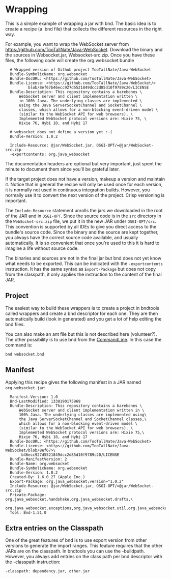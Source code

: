 # Wrapping

This is a simple example of wrapping a jar with bnd. The basic idea is to create a recipe (a .bnd file) that collects the different resources in the right way. 

For example, you want to wrap the WebSocket server from <https://github.com/TooTallNate/Java-WebSocket>. Download the binary and the sources in Websocket.jar, Websocket-src.zip. Once you have these files, the following code will create the org.websocket bundle 



      # Wrapped version of Github project TooTallNate/Java-WebSocket
      Bundle-SymbolicName: org.websocket
      Bundle-DocURL: <https://github.com/TooTallNate/Java-WebSocket>
      Bundle-License: <https://github.com/TooTallNate/Java-WebSocket/>
              blob/8ef67b46ecc927d5521849dcc2d85d10f9789c20/LICENSE
      Bundle-Description: This repository contains a barebones \ 
          WebSocket server and client implementation written \ 
          in 100% Java. The underlying classes are implemented \ 
          using the Java ServerSocketChannel and SocketChannel \ 
          classes, which allows for a non-blocking event-driven model \ 
          (similar to the WebSocket API for web browsers). \ 
          Implemented WebSocket protocol versions are: Hixie 75, \ 
          Hixie 76, Hybi 10, and Hybi 17
    
      # websocket does not define a version yet :-(
      Bundle-Version: 1.0.2
    
      Include-Resource: @jar/WebSocket.jar, OSGI-OPT/=@jar/WebSocket-src.zip
      -exportcontents: org.java_websocket
    

The documentation headers are optional but very important, just spent the minute to document them since you'll be grateful later. 

If the target project does not have a version, makeup a version and maintain it. Notice that in general the recipe will only be used once for each version, it is normally not used in continuous integration builds. However, you normally use it to convert the next version of the project. Crisp versioning is important. 

The `Include-Resource` statement unrolls the jars we downloaded in the root of the JAR and in `OSGI-OPT`. Since the source code is in the `src` directory in the `WebSocket-src.zip` file, we put it in the new JAR under `OSGI-OPT/src`. This convention is supported by all IDEs to give you direct access to the bundle's source code. Since the binary and the source are kept together, you always have the correct source code available, and usually automatically. It is so convenient that once you're used to this it is hard to imagine a life without source code. 

The binaries and sources are not in the final jar but bnd does not yet know what needs to be exported. This can be indicated with the `-exportcontents` instruction. It has the same syntax as `Export-Package` but does not copy from the classpath, it only applies the instruction to the content of the final JAR. 



## Project

The easiest way to build these wrappers is to create a project in bndtools called wrappers and create a bnd descriptor for each one. They are then automatically build (look in generated) and you get a lot of help editing the bnd files. 

You can also make an ant file but this is not described here (volunteer?). The other possibility is to use bnd from the [CommandLine][2]. In this case the command is: 



    bnd websocket.bnd
    



## Manifest

Applying this recipe gives the following manifest in a JAR named `org.websocket.jar`: 



      Manifest-Version: 1.0
      Bnd-LastModified: 1338190175969
      Bundle-Description: This repository contains a barebones \
          WebSocket server and client implementation written in \
          100% Java. The underlying classes are implemented using\
          the Java ServerSocketChannel and SocketChannel classes,\
          which allows for a non-blocking event-driven model \
          (similar to the WebSocket API for web browsers). \
          Implemented WebSocket protocol versions are: Hixie 75,\
          Hixie 76, Hybi 10, and Hybi 17
      Bundle-DocURL: <https://github.com/TooTallNate/Java-WebSocket>
      Bundle-License: <https://github.com/TooTallNate/Java-WebSocket/blob/8ef67>\
           b46ecc927d5521849dcc2d85d10f9789c20/LICENSE
      Bundle-ManifestVersion: 2
      Bundle-Name: org.websocket
      Bundle-SymbolicName: org.websocket
      Bundle-Version: 1.0.2
      Created-By: 1.6.0_27 (Apple Inc.)
      Export-Package: org.java_websocket;version="1.0.2"
      Include-Resource: @jar/WebSocket.jar, OSGI-OPT/=@jar/WebSocket-src.zip
      Private-Package: org.java_websocket.handshake,org.java_websocket.drafts,\
         org.java_websocket.exceptions,org.java_websocket.util,org.java_websocket.framing
      Tool: Bnd-1.51.0
    



## Extra entries on the Classpath

One of the great features of bnd is to use export version from other versions to generate the import ranges. This feature requires that the other JARs are on the classpath. In bndtools you can use the -buildpath. However, you always add entries on the class path per bnd descriptor with the -classpath instruction: 



    -classpath: dependency.jar, other.jar

 [2]: CommandLine.html